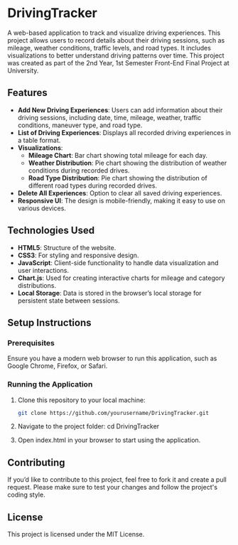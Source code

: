 # DrivingTracker

A web-based application to track and visualize driving experiences. This project allows users to record details about their driving sessions, such as mileage, weather conditions, traffic levels, and road types. It includes visualizations to better understand driving patterns over time.
This project was created as part of the 2nd Year, 1st Semester Front-End Final Project at University.


## Features

- **Add New Driving Experiences**: Users can add information about their driving sessions, including date, time, mileage, weather, traffic conditions, maneuver type, and road type.
- **List of Driving Experiences**: Displays all recorded driving experiences in a table format.
- **Visualizations**:
  - **Mileage Chart**: Bar chart showing total mileage for each day.
  - **Weather Distribution**: Pie chart showing the distribution of weather conditions during recorded drives.
  - **Road Type Distribution**: Pie chart showing the distribution of different road types during recorded drives.
- **Delete All Experiences**: Option to clear all saved driving experiences.
- **Responsive UI**: The design is mobile-friendly, making it easy to use on various devices.

## Technologies Used

- **HTML5**: Structure of the website.
- **CSS3**: For styling and responsive design.
- **JavaScript**: Client-side functionality to handle data visualization and user interactions.
- **Chart.js**: Used for creating interactive charts for mileage and category distributions.
- **Local Storage**: Data is stored in the browser’s local storage for persistent state between sessions.

## Setup Instructions

### Prerequisites

Ensure you have a modern web browser to run this application, such as Google Chrome, Firefox, or Safari.

### Running the Application

1. Clone this repository to your local machine:
   ```bash
   git clone https://github.com/yourusername/DrivingTracker.git
2. Navigate to the project folder:
  cd DrivingTracker
  
3. Open index.html in your browser to start using the application.
## Contributing
If you’d like to contribute to this project, feel free to fork it and create a pull request. Please make sure to test your changes and follow the project's coding style.
## License
This project is licensed under the MIT License.

